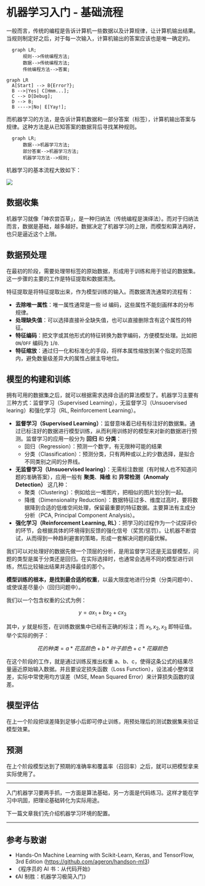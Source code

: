 # 机器学习入门 - 基础流程

一般而言，传统的编程是告诉计算机一些数据以及计算规律，让计算机输出结果。当规则制定好之后，对于每一次输入，计算机输出的答案应该也是唯一确定的。

```mermaid
  graph LR;
      规则-->传统编程方法;
      数据-->传统编程方法;
      传统编程方法-->答案;
```

``` mermaid
graph LR
  A[Start] --> B{Error?};
  B -->|Yes| C[Hmm...];
  C --> D[Debug];
  D --> B;
  B ---->|No| E[Yay!];
```

而机器学习的方法，是告诉计算机数据和一部分答案（标签），计算机输出答案与规律。这种方法是从已知答案的数据背后寻找某种规则。

```mermaid
  graph LR;
      数据-->机器学习方法;
      部分答案-->机器学习方法;
      机器学习方法-->规则;
```

机器学习的基本流程大致如下：

![](https://media.wiki-power.com/img/20240302202014.png)

## 数据收集

机器学习就像「神农尝百草」，是一种归纳法（传统编程是演绎法）。而对于归纳法而言，数据是基础，越多越好。数据决定了机器学习的上限，而模型和算法再好，也只是逼近这个上限。

## 数据预处理

在最初的阶段，需要处理带标签的原始数据，形成用于训练和用于验证的数据集。这一步骤的主要的工作是特征提取和数据清洗。

特征提取是将特征提取出来，作为模型训练的输入。而数据清洗通常的流程有：

- **去除唯一属性**：唯一属性通常是一些 id 编码，这些属性不能刻画样本的分布规律。
- **处理缺失值**：可以选择直接补全缺失值，也可以直接删除含有这个属性的特征。
- **特征编码**：把文字或其他形式的特征转换为数字编码，方便模型处理。比如把 `ON`/`OFF` 编码为 `1`/`0`.
- **特征缩放**：通过归一化和标准化的手段，将样本属性缩放到某个指定的范围内，避免数量级差异大的属性占据主导地位。

## 模型的构建和训练

拥有可用的数据集之后，就可以根据需求选择合适的算法模型了。机器学习主要有三种方式：监督学习（Supervised Learning），无监督学习（Unsuoervised learing）和强化学习（RL, Reinforcement Learning）。

- **监督学习（Supervised Learning）**：监督意味着已经有标注好的数据集。通过已标注好的数据进行模型训练，从而利用训练好的模型来对新的数据进行预测。监督学习的应用一般分为 **回归** 和 **分类**：
  - 回归（Regression）：预测一个数字，有无限种可能的结果
  - 分类（Classification）：预测分类，只有两种或以上的少数选择，是拟合不同类别之间的分界线。
- **无监督学习（Unsuoervised learing）**：无需标注数据（有时候人也不知道问题的准确答案），应用一般有 **聚类**、**降维** 和 **异常检测（Anomaly Detection）** 这几种：
  - 聚类（Clustering）：例如给出一堆图片，把相似的图片划分到一起。
  - 降维（Dimensionality Reduction）：数据特征过多、维度过高时，要将数据降到合适的低维空间处理，保留最重要的特征数据。主要算法有主成分分析（PCA, Principal Component Analysis）。
- **强化学习（Reinforcement Learning, RL）**：把学习的过程作为一个试探评价的环节，会根据具体的环境得到反馈的强化信号（奖赏/惩罚）。让机器不断尝试，从而得到一种趋利避害的策略，形成一套解决问题的最优解。

我们可以对处理好的数据先做一个顶层的分析，是用监督学习还是无监督模型，问题的类型是属于分类还是回归。在实际选择时，也通常会选用不同的模型进行训练，然后比较输出结果并选择最佳的那个。

**模型训练的根本，是找到最合适的权重**，以最大限度地进行分类（分类问题中）、或使误差尽量小（回归问题中）。

我们以一个包含权重的公式为例：

$$
y=ax_1+bx_2+cx_3
$$

其中，$y$ 就是标签，在训练数据集中已经有正确的标注；而 $x_1, x_2, x_3$ 即特征值。举个实际的例子：

$$
花的种类=a*花蕊颜色+b*叶子颜色+c*花瓣颜色
$$

在这个阶段的工作，就是通过训练反推出权重 a、b、c，使得这条公式的结果尽量逼近原始输入数据。并且要设定损失函数（Loss Function），设法减小整体误差，实际中常使用均方误差（MSE, Mean Squared Error）来计算损失函数的误差。

## 模型评估

在上一个阶段把误差降到足够小后即可停止训练，用预处理后的测试数据集来验证模型效果。

## 预测

在上个阶段模型达到了预期的准确率和覆盖率（召回率）之后，就可以把模型拿来实际使用了。

---

入门机器学习要两手抓，一方面是算法基础，另一方面是代码练习。这样才能在学习中巩固，把理论基础转化为实际用途。

下一篇文章我们先介绍机器学习环境的配置。

---

## 参考与致谢

- Hands-On Machine Learning with Scikit-Learn, Keras, and TensorFlow, 3rd Edition (https://github.com/ageron/handson-ml3)
- 《程序员的 AI 书：从代码开始》
- 《AI 制胜：机器学习极简入门》
